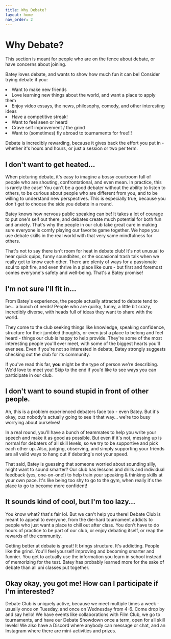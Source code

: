 ```yaml
---
title: Why Debate?
layout: home
nav_order: 2
---
```


# Why Debate?
This section is meant for people who are on the fence about debate, or have concerns about joining.

Batey loves debate, and wants to show how much fun it can be! Consider trying debate if you:

<li>Want to make new friends</li>
<li>Love learning new things about the world, and want a place to apply them</li>
<li>Enjoy video essays, the news, philosophy, comedy, and other interesting ideas</li>
<li>Have a competitive streak!</li>
<li>Want to feel seen or heard</li>
<li>Crave self improvement / the grind</li>
<li>Want to (sometimes) fly abroad to tournaments for free!!!</li>

Debate is incredibly rewarding, because it gives back the effort you put in - whether it's hours and hours, or just a session or two per term. 

## I don't want to get heated...
When picturing debate, it's easy to imagine a bossy courtroom full of people who are shouting, confrontational, and even mean. In practice, this is rarely the case! You can't be a good debater without the ability to listen to others, to be curious about people who are different from you, and to be willing to understand new perspectives. This is especially true, because you don't get to choose the side you debate in a round.

Batey knows how nervous public speaking can be! It takes a lot of courage to put one's self out there, and debates create much potential for both fun and anxiety. That's why the people in our club take great care in making sure everyone is comfy playing our favorite game together. We hope you use debate skills in the real world with that very same mindfulness for others.

That's not to say there isn't room for heat in debate club! It's not unusual to hear quick quips, funny soundbites, or the occasional trash talk when we really get to know each other. There are plenty of ways for a passionate soul to spit fire, and even thrive in a place like ours - but first and foremost comes everyone's safety and well-being. That's a Batey promise!

## I'm not sure I'll fit in...

From Batey's experience, the people actually attracted to debate tend to be... a bunch of nerds! People who are quirky, funny, a little bit crazy, incredibly diverse, with heads full of ideas they want to share with the world. 

They come to the club seeking things like knowledge, speaking confidence, structure for their jumbled thoughts, or even just a place to belong and feel heard - things our club is happy to help provide. They're some of the most interesting people you'll ever meet, with some of the biggest hearts you'll ever see. Even if you're not so interested in debate, Batey strongly suggests checking out the club for its community. 

If you've read this far, **you** might be the type of person we're describing. We'd love to meet you! Skip to the end if you'd like to see ways you can participate in our club.

## I don't want to sound stupid in front of other people.

Ah, this is a problem experienced debaters face too - even Batey. But it's okay, cuz nobody's actually going to see it that way... we're too busy worrying about ourselves! 

In a real round, you'll have a bunch of teammates to help you write your speech and make it as good as possible. But even if it's not, messing up is normal for debaters of all skill levels, so we try to be supportive and pick each other up. Also, judging, observing, and simply supporting your friends are all valid ways to hang out if debating's not your speed.

That said, Batey is guessing that someone worried about sounding silly, might want to sound smarter? Our club has lessons and drills and individual feedback (yes, one-on-one!) to help train your speaking & thinking skills at your own pace. It's like being too shy to go to the gym, when really it's the place to go to become more confident!

## It sounds kind of cool, but I'm too lazy...

You know what? that's fair lol. But we can't help you there! Debate Club is meant to appeal to everyone, from the die-hard tournament addicts to people who just want a place to chill out after class. You don't have to do hours of practice to be part of our club, or enjoy debating itself, or reap the rewards of the community. 

Getting better at debate is great! It brings structure. It's addicting. People like the grind. You'll feel yourself improving and becoming smarter and funnier. You get to actually use the information you learn in school instead of memorizing for the test. Batey has probably learned more for the sake of debate than all uni classes put together.

## Okay okay, you got me! How can I participate if I'm interested?

Debate Club is uniquely active, because we meet multiple times a week - usually once on Tuesday, and once on Wednesday from 4-6. Come drop by and say hello! We have events like collaborations with Film Club, we go to tournaments, and have our Debate Showdown once a term, open for all skill levels! We also have a Discord where anybody can message or chat, and an Instagram where there are mini-activities and prizes.
 


